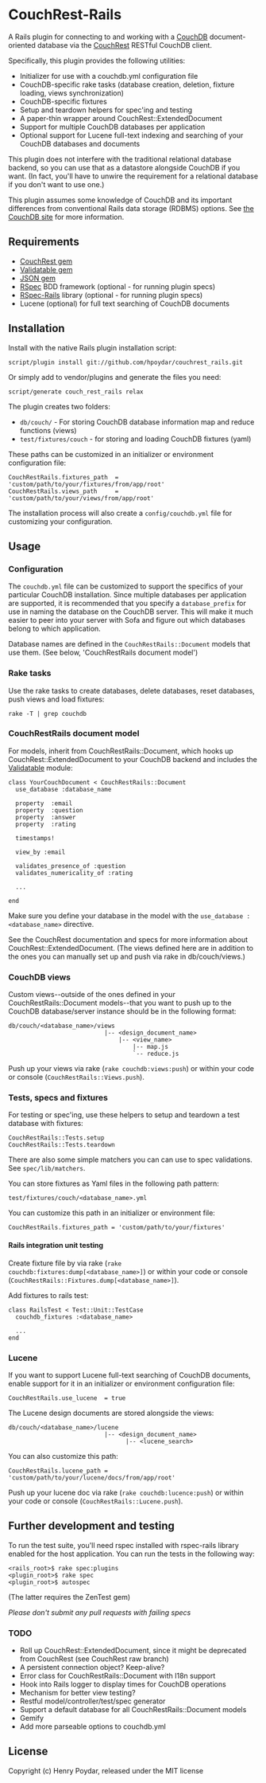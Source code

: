 # CouchRest-Rails

A Rails plugin for connecting to and working with a [CouchDB](http://couchdb.apache.org) document-oriented database via the [CouchRest](http://github.com/jchris/couchrest) RESTful CouchDB client.

Specifically, this plugin provides the following utilities:

* Initializer for use with a couchdb.yml configuration file
* CouchDB-specific rake tasks (database creation, deletion, fixture loading, views synchronization)
* CouchDB-specific fixtures
* Setup and teardown helpers for spec'ing and testing
* A paper-thin wrapper around CouchRest::ExtendedDocument
* Support for multiple CouchDB databases per application
* Optional support for Lucene full-text indexing and searching of your CouchDB databases and documents

This plugin does not interfere with the traditional relational database backend, so you can use that as a datastore alongside CouchDB if you want.  (In fact, you'll have to unwire the requirement for a relational database if you don't want to use one.)

This plugin assumes some knowledge of CouchDB and its important differences from conventional Rails data storage (RDBMS) options.  See [the CouchDB site](http://couchdb.apache.org) for more information.  

## Requirements

* [CouchRest gem](http://github.com/jchris/couchrest)
* [Validatable gem](http://validatable.rubyforge.org/)
* [JSON gem](http://json.rubyforge.com)
* [RSpec](http://github.com/dchelimsky/rspec) BDD framework (optional - for running plugin specs)
* [RSpec-Rails](http://github.com/dchelimsky/rspec-rails) library (optional - for running plugin specs)
* Lucene (optional) for full text searching of CouchDB documents

## Installation

Install with the native Rails plugin installation script:

    script/plugin install git://github.com/hpoydar/couchrest_rails.git

Or simply add to vendor/plugins and generate the files you need:

    script/generate couch_rest_rails relax
    
The plugin creates two folders:

* `db/couch/` - For storing CouchDB database information map and reduce functions (views)
* `test/fixtures/couch` - for storing and loading CouchDB fixtures (yaml)

These paths can be customized in an initializer or environment configuration file:

    CouchRestRails.fixtures_path  = 'custom/path/to/your/fixtures/from/app/root'
    CouchRestRails.views_path     = 'custom/path/to/your/views/from/app/root'
    
The installation process will also create a `config/couchdb.yml` file for customizing your configuration.
    
## Usage    

### Configuration

The `couchdb.yml` file can be customized to support the specifics of your particular CouchDB installation.  Since multiple databases per application are supported, it is recommended that you specify a `database_prefix` for use in naming the database on the CouchDB server.  This will make it much easier to peer into your server with Sofa and figure out which databases belong to which application.

Database names are defined in the `CouchRestRails::Document` models that use them.  (See below, 'CouchRestRails document model')

### Rake tasks

Use the rake tasks to create databases, delete databases, reset databases, push views and load fixtures:

    rake -T | grep couchdb  
    
### CouchRestRails document model

For models, inherit from CouchRestRails::Document, which hooks up CouchRest::ExtendedDocument to your CouchDB backend and includes the [Validatable](http://validatable.rubyforge.org/) module:

    class YourCouchDocument < CouchRestRails::Document
      use_database :database_name

      property  :email
      property  :question
      property  :answer
      property  :rating

      timestamps!

      view_by :email

      validates_presence_of :question
      validates_numericality_of :rating

      ...

    end

Make sure you define your database in the model with the `use_database :<database_name>` directive.

See the CouchRest documentation and specs for more information about CouchRest::ExtendedDocument. (The views defined here are in addition to the ones you can manually set up and push via rake in db/couch/views.)

### CouchDB views

Custom views--outside of the ones defined in your CouchRestRails::Document models--that you want to push up to the CouchDB database/server instance should be in the following format:

    db/couch/<database_name>/views
                               |-- <design_document_name>
                                   |-- <view_name>
                                       |-- map.js
                                       `-- reduce.js

Push up your views via rake (`rake couchdb:views:push`) or within your code or console (`CouchRestRails::Views.push`).

    
### Tests, specs and fixtures
    
For testing or spec'ing, use these helpers to setup and teardown a test database with fixtures:

    CouchRestRails::Tests.setup
    CouchRestRails::Tests.teardown
    
There are also some simple matchers you can can use to spec validations.  See `spec/lib/matchers`.

You can store fixtures as Yaml files in the following path pattern:

    test/fixtures/couch/<database_name>.yml
                           
You can customize this path in an initializer or environment file:

    CouchRestRails.fixtures_path = 'custom/path/to/your/fixtures'

#### Rails integration unit testing 

Create fixture file by via rake (`rake couchdb:fixtures:dump[<database_name>]`) or within your code or console (`CouchRestRails::Fixtures.dump[<database_name>]`).

Add fixtures to rails test:

    class RailsTest < Test::Unit::TestCase
      couchdb_fixtures :<database_name>

      ...
    end

### Lucene

If you want to support Lucene full-text searching of CouchDB documents, enable support for it in an initializer or environment configuration file:

    CouchRestRails.use_lucene  = true
    
The Lucene design documents are stored alongside the views:
    
    db/couch/<database_name>/lucene
                               |-- <design_document_name>
                                     |-- <lucene_search>

You can also customize this path:

    CouchRestRails.lucene_path = 'custom/path/to/your/lucene/docs/from/app/root'

Push up your lucene doc via rake (`rake couchdb:lucence:push`) or within your code or console (`CouchRestRails::Lucene.push`).

## Further development and testing

To run the test suite, you'll need rspec installed with rspec-rails library enabled for the host application. You can run the tests in the following way:

    <rails_root>$ rake spec:plugins
    <plugin_root>$ rake spec
    <plugin_root>$ autospec
    
(The latter requires the ZenTest gem)

_Please don't submit any pull requests with failing specs_

### TODO 

* Roll up CouchRest::ExtendedDocument, since it might be deprecated from CouchRest (see CouchRest raw branch)
* A persistent connection object? Keep-alive?
* Error class for CouchRestRails::Document with I18n support
* Hook into Rails logger to display times for CouchDB operations
* Mechanism for better view testing?
* Restful model/controller/test/spec generator
* Support a default database for all CouchRestRails::Document models
* Gemify
* Add more parseable options to couchdb.yml

## License

Copyright (c) Henry Poydar, released under the MIT license
